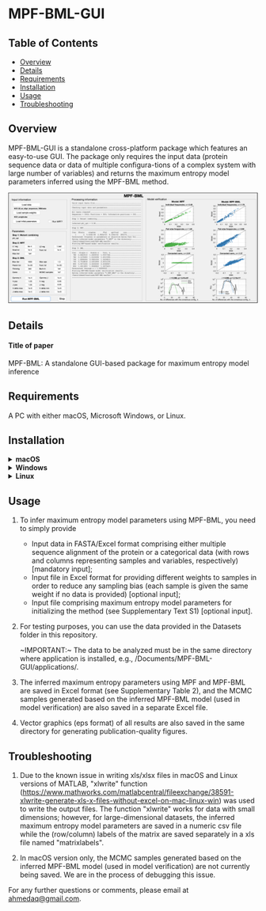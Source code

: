 # MPF-BML-GUI

## Table of Contents
*  [Overview](#overview)
*  [Details](#details)
*  [Requirements](#requirements)
*  [Installation](#installation)
*  [Usage](#usage)
*  [Troubleshooting](#troubleshooting)
<!-- *  [Acknowledgement](#acknowledgement) -->

## Overview
MPF-BML-GUI is a standalone cross-platform package which features an easy-to-use GUI. The package only requires the input data (protein sequence data or data of multiple configura-tions of a complex system with large number of variables) and returns the maximum entropy model parameters inferred using the MPF-BML method. 

![alt text][MPFBMLGUI]

[MPFBMLGUI]: https://github.com/ahmedaq/MPF-BML-GUI/blob/master/E2_fig_3.png "MPF_BML_GUI"

## Details
#### Title of paper
MPF-BML: A standalone GUI-based package for maximum entropy model inference
<!-- #### Authors
Ahmed A. Quadeer, Matthew R. McKay, and Raymond H. Y. Louie -->

## Requirements
A PC with either macOS, Microsoft Windows, or Linux.

## Installation
<details>
  <summary>
    <b> macOS </b>
  </summary> 
  
1.	Download the installer "MPF_BML_mcr.zip" from http://bit.ly/MPF_BML_v1_macOS (size: ~1.5 GB) and install the application by following the guidelines in the setup window as follows:
    * Make sure to install MPF-BML-GUI in any folder other than the “Applications” folder (e.g., you can create a new folder on your Desktop or in Documents folder). In this tutorial, we assume that you made a folder “MPF-BML-GUI” in your “Documents folder”. 
    * Do not change the default installation folder ("Applications") of MATLAB runtime libraries.
    * This will install MPF-BML-GUI as well as MATLAB runtime libraries (required to run the app). This procedure may take 2 – 3 minutes on a standard computer.

2.	Open terminal and go to /Documents/MPF-BML-GUI/applications/ directory and type the following command:
    ```
    ./run_MPF_BML.sh /Applications/MATLAB/MATLAB_Runtime/v93/
    ```
      This will open the GUI of the MPF-BML-GUI software.

</details>

<details>
  <summary>
    <b> Windows </b>
  </summary>
  
1.	Download the installer "MPF_BML_mcr" from http://bit.ly/MPF_BML_v1_win (size: ~1 GB) and install the application by following the guidelines in the setup window as follows:
      * Make sure to install RocaNet in any folder other than the “Program Files” folder (e.g., you can create a new folder on your Desktop or in Documents folder). In this tutorial, we assume that you made a folder “MPF_BML_GUI” in your “Documents folder”.
      * Do not change the default installation folder (“Program Files”) of MATLAB runtime libraries. 
      * This will install MPF-BML-GUI as well as MATLAB runtime libraries (required to run the app). This procedure may take 2 – 3 minutes on a standard computer.

2.	Run the installed app by double clicking “MPF_BML_mcr.exe” located in your newly created folder (e.g.,\Documents\MPF_BML_GUI\application\). This will open the GUI of the MPF-BML-GUI software. 
    
    Note that antivirus programs, if installed, may block running the software. If this problem arises (noticed for example in the case of Avast and F-secure antivirus), add the program in trusted applications and then run it.
</details>

<details>
  <summary>
    <b> Linux </b>
  </summary>  

1.	Install the MPF-BML-GUI application as follows:
      * Download the installer "MPF_BML_mcr.install" from http://bit.ly/MPF_BML_v1_linux (size: ~1.8 GB) to a directory on your computer. Here onwards, we assume that you download it in the "Documents" folder.
      * Open terminal and go to the "Documents" folder and type the following command (admin password on user's computer required): 
      ```
      sudo chmod +x MPF_BML_mcr.install
      ```
      * Go to the "Documents" folder, double click on the installer file “MPF_BML_mcr.install”, and follow the guidelines in the setup window.
      * Please make sure to install MPF-BML-GUI in any folder other than the system folders (e.g., you can create a new folder on your Desktop or in Documents folder). In this tutorial, we assume that you made a folder “MPF-BML-GUI” in your “Documents folder”.
      * Install MATLAB Runtime in the directory /Documents/MATLAB_Runtime/.
      * This will install MPF-BML-GUI as well as MATLAB runtime libraries (required to run the app). This procedure may take 2 – 3 minutes on a standard computer.

2.	To run the application, open terminal and go to the directory /Documents/MPF-BML-GUI/application/ and type the following command (admin password on user's computer required): 
      ```
      sudo ./run_MPF_BML.sh /home/UserName/Documents/MATLAB_Runtime/v94/
      ```
      where “UserName” is the name of the directory in which the Documents folder is located. This will open the GUI of the MPF-BML-GUI software.
  
</details>

## Usage

1.	To infer maximum entropy model parameters using MPF-BML, you need to simply provide 
      * Input data in FASTA/Excel format comprising either multiple sequence alignment of the protein or a categorical data (with rows and columns representing samples and variables, respectively) [mandatory input]; 
      * Input file in Excel format for providing different weights to samples in order to reduce any sampling bias (each sample is given the same weight if no data is provided) [optional input];
      * Input file comprising maximum entropy model parameters for initializing the method (see Supplementary Text S1) [optional input].

2.	For testing purposes, you can use the data provided in the Datasets folder in this repository. 

    ~IMPORTANT:~ The data to be analyzed must be in the same directory where application is installed, e.g., /Documents/MPF-BML-GUI/applications/. 

3.	The inferred maximum entropy parameters using MPF and  MPF-BML are saved in Excel format (see Supplementary Table 2), and the MCMC samples generated based on the inferred MPF-BML model (used in model verification) are also saved in a separate Excel file.
    
4. Vector graphics (eps format) of all results are also saved in the same directory for generating publication-quality figures.

<!-- 
## Acknowledgement

I would like to thank Neelkanth Kundu, Laureano Moreno Pozas, Muhammad Saqib Sohail, Syed Muhammad Umer Abdullah, Syed Faraz Ahmed, and Syed Awais Wahab Shah for providing useful comments/feedback and assisting in testing of RocaNet.
-->

## Troubleshooting

1. Due to the known issue in writing xls/xlsx files in macOS and Linux versions of MATLAB, "xlwrite" function (https://www.mathworks.com/matlabcentral/fileexchange/38591-xlwrite-generate-xls-x-files-without-excel-on-mac-linux-win) was used to write the output files. The function "xlwrite" works for data with small dimensions; however, for large-dimensional datasets, the inferred maximum entropy model parameters are saved in a numeric csv file while the (row/column) labels of the matrix are saved separately in a xls file named "matrixlabels".

2. In macOS version only, the MCMC samples generated based on the inferred MPF-BML model (used in model verification) are not currently being saved. We are in the process of debugging this issue.


For any further questions or comments, please email at ahmedaq@gmail.com. 
